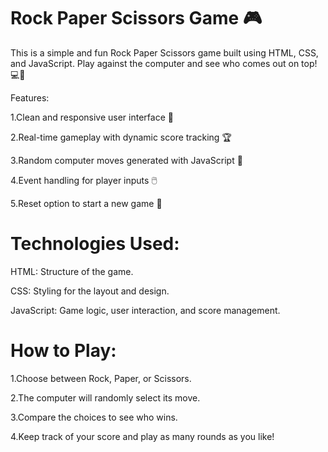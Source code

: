 # Rock Paper Scissors Game 🎮

This is a simple and fun Rock Paper Scissors game built using HTML, CSS, and JavaScript. Play against the computer and see who comes out on top! 💻🤖

Features:

1.Clean and responsive user interface 🎨

2.Real-time gameplay with dynamic score tracking 🏆

3.Random computer moves generated with JavaScript 🤖

4.Event handling for player inputs 🖱️

5.Reset option to start a new game 🔄

# Technologies Used:

HTML: Structure of the game.

CSS: Styling for the layout and design.

JavaScript: Game logic, user interaction, and score management.

# How to Play:

1.Choose between Rock, Paper, or Scissors.

2.The computer will randomly select its move.

3.Compare the choices to see who wins.

4.Keep track of your score and play as many rounds as you like!

